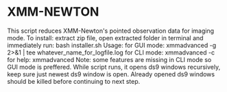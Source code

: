 # XMM-NEWTON
This script reduces XMM-Newton's pointed observation data for imaging mode.
To install:
  extract zip file, open extracted folder in terminal and immediately run:
  bash installer.sh
Usage:
  for GUI mode:
  xmmadvanced -g 2>&1 | tee whatever_name_for_logfile.log
  for CLI mode:
  xmmadvanced -c
  for help:
  xmmadvanced 
Note:
  some features are missing in CLI mode so GUI mode is preffered.
  While script runs, it opens ds9 windows recursively, keep sure just newest ds9 window is open.
  Already opened ds9 windows should be killed before continuing to next step. 
